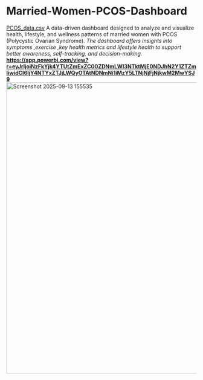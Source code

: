 # Married-Women-PCOS-Dashboard
[PCOS_data.csv](https://github.com/user-attachments/files/22310400/PCOS_data.csv)
A data-driven dashboard designed to analyze and visualize health, lifestyle, and wellness patterns of married women with PCOS (Polycystic Ovarian Syndrome).
*The dashboard offers insights into symptoms ,exercise ,key health metrics and lifestyle health to support better awareness, self-tracking, and decision-making.*
**https://app.powerbi.com/view?r=eyJrIjoiNzFkYjk4YTUtZmExZC00ZDNmLWI3NTktMjE0NDJhN2Y1ZTZmIiwidCI6IjY4NTYxZTJjLWQyOTAtNDNmNi1iMzY5LTNjNjFjNjkwM2MwYSJ9**
<img width="530" height="771" alt="Screenshot 2025-09-13 155535" src="https://github.com/user-attachments/assets/0bc3e297-c90b-41f3-8211-a99aa37ae0ed" />


